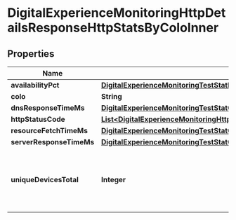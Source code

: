 

# DigitalExperienceMonitoringHttpDetailsResponseHttpStatsByColoInner


## Properties

| Name | Type | Description | Notes |
|------------ | ------------- | ------------- | -------------|
|**availabilityPct** | [**DigitalExperienceMonitoringTestStatPctOverTime**](DigitalExperienceMonitoringTestStatPctOverTime.md) |  |  |
|**colo** | **String** |  |  |
|**dnsResponseTimeMs** | [**DigitalExperienceMonitoringTestStatOverTime**](DigitalExperienceMonitoringTestStatOverTime.md) |  |  |
|**httpStatusCode** | [**List&lt;DigitalExperienceMonitoringHttpDetailsResponseHttpStatsHttpStatusCodeInner&gt;**](DigitalExperienceMonitoringHttpDetailsResponseHttpStatsHttpStatusCodeInner.md) |  |  |
|**resourceFetchTimeMs** | [**DigitalExperienceMonitoringTestStatOverTime**](DigitalExperienceMonitoringTestStatOverTime.md) |  |  |
|**serverResponseTimeMs** | [**DigitalExperienceMonitoringTestStatOverTime**](DigitalExperienceMonitoringTestStatOverTime.md) |  |  |
|**uniqueDevicesTotal** | **Integer** | Count of unique devices that have run this test in the given time period |  |



